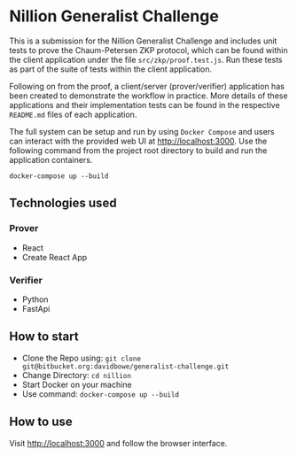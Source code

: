 # Nillion Generalist Challenge
This is a submission for the Nillion Generalist Challenge and includes unit tests to prove the Chaum-Petersen ZKP protocol, which can be found within the client application under the file `src/zkp/proof.test.js`. Run these tests as part of the suite of tests within the client application.

Following on from the proof, a client/server (prover/verifier) application has been created to demonstrate the workflow in practice. More details of these applications and their implementation tests can be found in the respective `README.md` files of each application.

The full system can be setup and run by using `Docker Compose` and users can interact with the provided web UI at [http://localhost:3000](http://localhost:3000). Use the following command from the project root directory to build and run the application containers.
```console
docker-compose up --build
``` 

## Technologies used
### Prover
- React
- Create React App

### Verifier
- Python
- FastApi

## How to start
- Clone the Repo using: `git clone git@bitbucket.org:davidbowe/generalist-challenge.git`
- Change Directory: `cd nillion`
- Start Docker on your machine
- Use command: `docker-compose up --build`

## How to use
Visit [http://localhost:3000](http://localhost:3000) and follow the browser interface.

